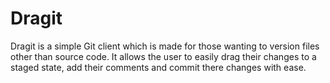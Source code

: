# Dragit
Dragit is a simple Git client which is made for those wanting to version files other than source code. It allows the user to easily drag their changes to a staged state, add their comments and commit there changes with ease.